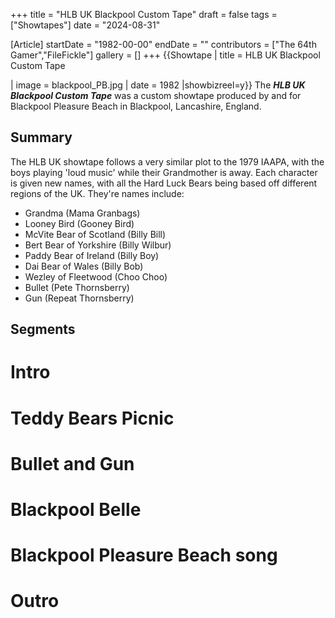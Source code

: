 +++
title = "HLB UK Blackpool Custom Tape"
draft = false
tags = ["Showtapes"]
date = "2024-08-31"

[Article]
startDate = "1982-00-00"
endDate = ""
contributors = ["The 64th Gamer","FileFickle"]
gallery = []
+++
{{Showtape | title = HLB UK Blackpool Custom Tape

| image = blackpool_PB.jpg
| date = 1982
|showbizreel=y}}
The <b><i>HLB UK Blackpool Custom Tape</b></i> was a custom showtape produced by and for Blackpool Pleasure Beach in Blackpool, Lancashire, England. 

<h2> Summary </h2>
The HLB UK showtape follows a very similar plot to the 1979 IAAPA, with the boys playing 'loud music' while their Grandmother is away. Each character is given new names, with all the Hard Luck Bears being based off different regions of the UK. They're names include:

* Grandma (Mama Granbags)
* Looney Bird (Gooney Bird)
* McVite Bear of Scotland (Billy Bill)
* Bert Bear of Yorkshire (Billy Wilbur)
* Paddy Bear of Ireland (Billy Boy)
* Dai Bear of Wales (Billy Bob)
* Wezley of Fleetwood (Choo Choo)
* Bullet (Pete Thornsberry)
* Gun (Repeat Thornsberry)

<h2> Segments </h2>

# Intro
# Teddy Bears Picnic
# Bullet and Gun
# Blackpool Belle
# Blackpool Pleasure Beach song
# Outro